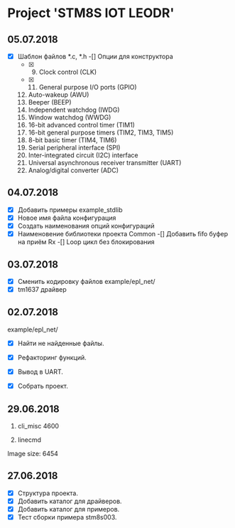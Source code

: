 # Project 'STM8S IOT LEODR'

05.07.2018
----------
-[x] Шаблон файлов *.c, *.h
-[] Опции для конструктора
   -[x] 9.  Clock control (CLK)
   -[x] 11. General purpose I/O ports (GPIO)
   12. Auto-wakeup (AWU)
   13. Beeper (BEEP)
   14. Independent watchdog (IWDG)
   15. Window watchdog (WWDG)
   17. 16-bit advanced control timer (TIM1)
   18. 16-bit general purpose timers (TIM2, TIM3, TIM5)
   19. 8-bit basic timer (TIM4, TIM6)
   20. Serial peripheral interface (SPI)
   21. Inter-integrated circuit (I2C) interface
   22. Universal asynchronous receiver transmitter (UART)
   24. Analog/digital converter (ADC)

04.07.2018
----------
 -[x] Добавить примеры example_stdlib
 -[x] Новое имя файла конфигурация
 -[x] Создать наименования опций конфигураций
 -[x] Наименовение библиотеки проекта Common
 -[] Добавить fifo буфер на приём Rx
 -[] Loop цикл без блокирования

03.07.2018
----------
 -[x] Сменить кодировку файлов example/epl_net/
 -[x] tm1637 драйвер

02.07.2018
----------
example/epl_net/
-[x] Найти не найденные файлы.
-[x] Рефакторинг функций.
-[x] Вывод в UART.
-[x] Собрать проект.


29.06.2018
----------
1. cli_misc
4600

2. linecmd

Image size:
6454


27.06.2018
----------
-[x] Структура проекта.
-[x] Добавить каталог для драйверов.
-[x] Добавить каталог для примеров.
-[x] Тест сборки примера stm8s003.
